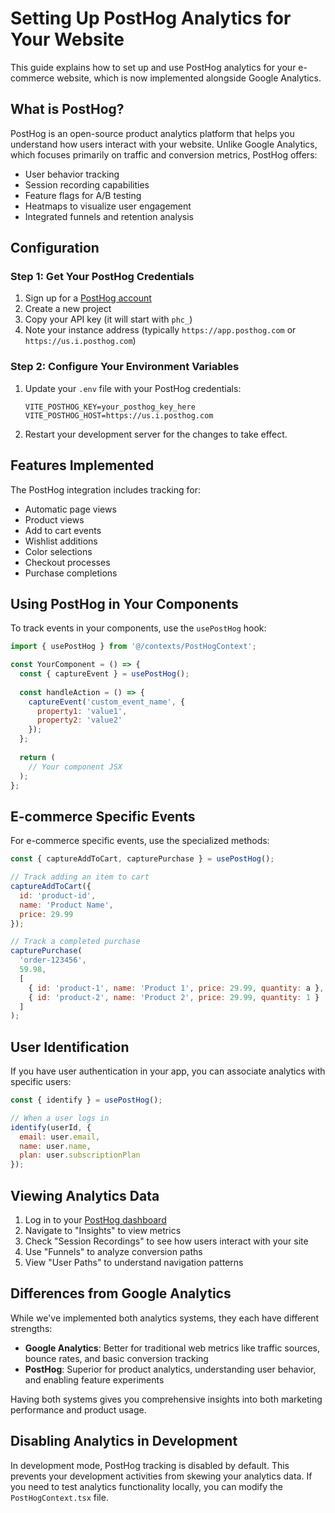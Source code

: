 # Setting Up PostHog Analytics for Your Website

This guide explains how to set up and use PostHog analytics for your e-commerce website, which is now implemented alongside Google Analytics.

## What is PostHog?

PostHog is an open-source product analytics platform that helps you understand how users interact with your website. Unlike Google Analytics, which focuses primarily on traffic and conversion metrics, PostHog offers:

- User behavior tracking
- Session recording capabilities
- Feature flags for A/B testing
- Heatmaps to visualize user engagement
- Integrated funnels and retention analysis

## Configuration

### Step 1: Get Your PostHog Credentials

1. Sign up for a [PostHog account](https://app.posthog.com/signup)
2. Create a new project
3. Copy your API key (it will start with `phc_`)
4. Note your instance address (typically `https://app.posthog.com` or `https://us.i.posthog.com`)

### Step 2: Configure Your Environment Variables

1. Update your `.env` file with your PostHog credentials:
   ```
   VITE_POSTHOG_KEY=your_posthog_key_here
   VITE_POSTHOG_HOST=https://us.i.posthog.com
   ```
2. Restart your development server for the changes to take effect.

## Features Implemented

The PostHog integration includes tracking for:

- Automatic page views
- Product views
- Add to cart events
- Wishlist additions
- Color selections
- Checkout processes
- Purchase completions

## Using PostHog in Your Components

To track events in your components, use the `usePostHog` hook:

```jsx
import { usePostHog } from '@/contexts/PostHogContext';

const YourComponent = () => {
  const { captureEvent } = usePostHog();
  
  const handleAction = () => {
    captureEvent('custom_event_name', {
      property1: 'value1',
      property2: 'value2'
    });
  };
  
  return (
    // Your component JSX
  );
};
```

## E-commerce Specific Events

For e-commerce specific events, use the specialized methods:

```jsx
const { captureAddToCart, capturePurchase } = usePostHog();

// Track adding an item to cart
captureAddToCart({
  id: 'product-id',
  name: 'Product Name',
  price: 29.99
});

// Track a completed purchase
capturePurchase(
  'order-123456', 
  59.98,
  [
    { id: 'product-1', name: 'Product 1', price: 29.99, quantity: a },
    { id: 'product-2', name: 'Product 2', price: 29.99, quantity: 1 }
  ]
);
```

## User Identification

If you have user authentication in your app, you can associate analytics with specific users:

```jsx
const { identify } = usePostHog();

// When a user logs in
identify(userId, {
  email: user.email,
  name: user.name,
  plan: user.subscriptionPlan
});
```

## Viewing Analytics Data

1. Log in to your [PostHog dashboard](https://app.posthog.com)
2. Navigate to "Insights" to view metrics
3. Check "Session Recordings" to see how users interact with your site
4. Use "Funnels" to analyze conversion paths
5. View "User Paths" to understand navigation patterns

## Differences from Google Analytics

While we've implemented both analytics systems, they each have different strengths:

- **Google Analytics**: Better for traditional web metrics like traffic sources, bounce rates, and basic conversion tracking
- **PostHog**: Superior for product analytics, understanding user behavior, and enabling feature experiments

Having both systems gives you comprehensive insights into both marketing performance and product usage.

## Disabling Analytics in Development

In development mode, PostHog tracking is disabled by default. This prevents your development activities from skewing your analytics data. If you need to test analytics functionality locally, you can modify the `PostHogContext.tsx` file. 